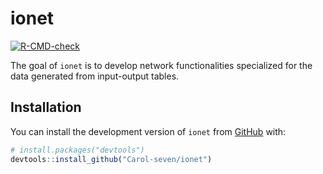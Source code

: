 
<!-- README.md is generated from README.Rmd. Please edit that file -->

# ionet

<!-- badges: start -->

[![R-CMD-check](https://github.com/Carol-seven/ionet/workflows/R-CMD-check/badge.svg)](https://github.com/Carol-seven/ionet/actions)
<!-- badges: end -->

The goal of `ionet` is to develop network functionalities specialized
for the data generated from input-output tables.

## Installation

You can install the development version of `ionet` from
[GitHub](https://github.com/) with:

``` r
# install.packages("devtools")
devtools::install_github("Carol-seven/ionet")
```
